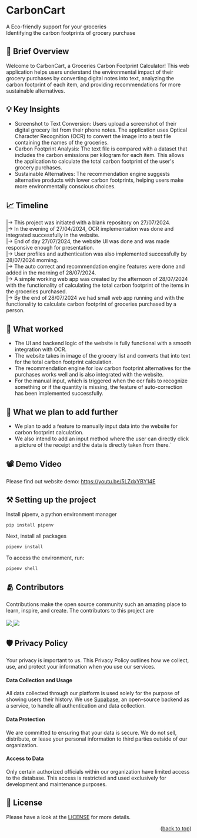 # CarbonCart

A Eco-friendly support for your groceries\
Identifying the carbon footprints of grocery purchase

## 📃 Brief Overview

Welcome to CarbonCart, a Groceries Carbon Footprint Calculator! This web application helps users understand the
environmental impact of their grocery purchases by converting digital notes into text, analyzing the carbon footprint of
each item, and providing recommendations for more sustainable alternatives.

## 💡 Key Insights

- Screenshot to Text Conversion: Users upload a screenshot of their digital grocery list from their phone notes. The
  application uses Optical Character Recognition (OCR) to convert the image into a text file containing the names of the
  groceries.
- Carbon Footprint Analysis: The text file is compared with a dataset that includes the carbon emissions per kilogram
  for each item. This allows the application to calculate the total carbon footprint of the user's grocery purchases.
- Sustainable Alternatives: The recommendation engine suggests alternative products with lower carbon footprints,
  helping users make more environmentally conscious choices.

## 📈 Timeline

|→ This project was initiated with a blank repository on 27/07/2024.\
|→ In the evening of 27/04/2024, OCR implementation was done and integrated successfully in the website.\
|→ End of day 27/07/2024, the website UI was done and was made responsive enough for presentation.\
|→ User profiles and authentication was also implemented successfully by 28/07/2024 morning.\
|→ The auto correct and recommendation engine features were done and added in the morning of 28/07/2024.\
|→ A simple working web app was created by the afternoon of 28/07/2024 with the functionality of calculating the total
carbon footprint of the items in the groceries purchased.\
|→ By the end of 28/07/2024 we had small web app running and with the functionality to calculate carbon footprint of
groceries purchased by a person.

## 🥳 What worked

- The UI and backend logic of the website is fully functional with a smooth integration with OCR.
- The website takes in image of the grocery list and converts that into text for the total carbon footprint calculation.
- The recommendation engine for low carbon footprint alternatives for the purchases works well and is also integrated
  with the website.
- For the manual input, which is triggered when the ocr fails to recognize something or if the quantity is missing, the
  feature of auto-correction has been implemented successfully.

## 📌 What we plan to add further

- We plan to add a feature to manually input data into the website for carbon footprint calculation.
- We also intend to add an input method where the user can directly click a picture of the receipt and the data is
  directly taken from there.`

## 📽️ Demo Video

Please find out website demo: https://youtu.be/5LZdxYBY14E

## ⚒️ Setting up the project

Install pipenv, a python environment manager

```commandline
pip install pipenv
```

Next, install all packages

```commandline
pipenv install
```

To access the environment, run:

```commandline
pipenv shell
```

## 🫂 Contributors

Contributions make the open source community such an amazing place to learn, inspire, and create.
The contributors to this project are <br></br>
<a href="https://github.com/Annarhysa/CarbonCart/graphs/contributors">
<img src="https://contrib.rocks/image?repo=Annarhysa/CarbonCart" />
<img src="https://contrib.rocks/image?repo=Prithvi2310/Codes"/>
</a>

## 🛡️ Privacy Policy

Your privacy is important to us. This Privacy Policy outlines how we collect, use, and protect your information when you
use our services.

#### Data Collection and Usage

All data collected through our platform is used solely for the purpose of showing users their history. We use [Supabase](https://supabase.io),
an open-source backend as a service, to handle all authentication and data collection.

#### Data Protection

We are committed to ensuring that your data is secure. We do not sell, distribute, or lease your personal information to
third parties outside of our organization.

#### Access to Data

Only certain authorized officials within our organization have limited access to the database. This access is restricted
and used exclusively for development and maintenance purposes.

## 🪪 License

Please have a look at the [LICENSE](LICENCE.md) for more details.

<p align="right">(<a href="#readme-top">back to top</a>)</p>
